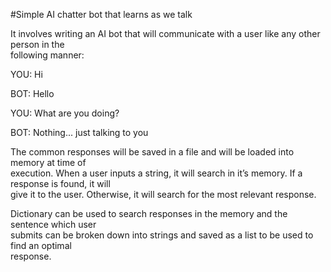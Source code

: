 #Simple AI chatter bot that learns as we talk 
 
It   involves   writing   an   AI   bot   that   will   communicate   with   a   user   like   any   other   person   in   the  
following manner: 
 
YOU: Hi 

BOT: Hello 

YOU: What are you doing? 

BOT: Nothing... just talking to you 

 
The   common   responses   will   be   saved   in   a   file   and   will   be   loaded   into   memory   at   time   of  
execution.   When   a   user   inputs   a   string,   it   will   search   in   it’s   memory.   If   a   response   is   found,   it   will  
give it to the user. Otherwise, it will search for the most relevant response. 
 
Dictionary   can   be   used   to   search   responses   in   the   memory   and   the   sentence   which   user  
submits   can   be   broken   down   into   strings   and   saved   as   a   list   to   be   used   to   find   an   optimal  
response. 
